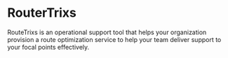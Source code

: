 # RouterTrixs
RouteTrixs is an operational support tool that helps your organization provision a route optimization service to help your team deliver support to your focal points effectively.

